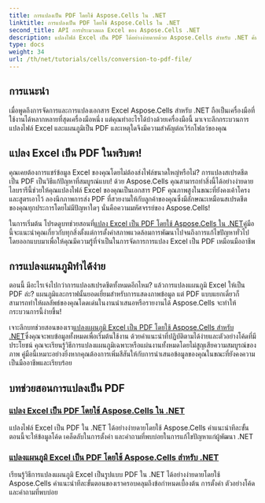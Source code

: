 ```yaml
---
title: การแปลงเป็น PDF โดยใช้ Aspose.Cells ใน .NET
linktitle: การแปลงเป็น PDF โดยใช้ Aspose.Cells ใน .NET
second_title: API การประมวลผล Excel ของ Aspose.Cells .NET
description: แปลงไฟล์ Excel เป็น PDF ได้อย่างง่ายดายด้วย Aspose.Cells สำหรับ .NET ค้นพบคำแนะนำทีละขั้นตอน ตัวอย่างโค้ด และเคล็ดลับในบทช่วยสอนที่ครอบคลุมของเรา
type: docs
weight: 34
url: /th/net/tutorials/cells/conversion-to-pdf-file/
--- 
```

## การแนะนำ

เมื่อพูดถึงการจัดการและการแปลงเอกสาร Excel Aspose.Cells สำหรับ .NET ถือเป็นเครื่องมือที่ใช้งานได้หลากหลายที่สุดเครื่องมือหนึ่ง แต่คุณทำอะไรได้บ้างด้วยเครื่องมือนี้ มาเจาะลึกกระบวนการแปลงไฟล์ Excel และแผนภูมิเป็น PDF และเหตุใดจึงมีความสำคัญต่อเวิร์กโฟลว์ของคุณ

## แปลง Excel เป็น PDF ในพริบตา!

คุณเคยต้องการแชร์ข้อมูล Excel ของคุณโดยไม่ต้องส่งไฟล์ขนาดใหญ่หรือไม่? การแปลงสเปรดชีตเป็น PDF เป็นวิธีแก้ปัญหาที่สมบูรณ์แบบ! ด้วย Aspose.Cells คุณสามารถทำสิ่งนี้ได้อย่างง่ายดาย ไลบรารีนี้ช่วยให้คุณแปลงไฟล์ Excel ของคุณเป็นเอกสาร PDF คุณภาพสูงในขณะที่ยังคงเค้าโครงและสูตรเอาไว้ ลองนึกภาพการส่ง PDF ที่สวยงามให้กับลูกค้าของคุณซึ่งมีลักษณะเหมือนสเปรดชีตของคุณทุกประการโดยไม่มีปัญหาใดๆ นั่นคือความมหัศจรรย์ของ Aspose.Cells!

 ในการเริ่มต้น โปรดดูบทช่วยสอนที่[แปลง Excel เป็น PDF โดยใช้ Aspose.Cells ใน .NET](./convert-excel-to-pdf/)คู่มือนี้จะแนะนำคุณเกี่ยวกับทุกสิ่งตั้งแต่การตั้งค่าสภาพแวดล้อมการพัฒนาไปจนถึงการแก้ไขปัญหาทั่วไป โดยออกแบบมาเพื่อให้คุณมีความรู้ที่จำเป็นในการจัดการการแปลง Excel เป็น PDF เหมือนมืออาชีพ

## การแปลงแผนภูมิทำได้ง่าย

ตอนนี้ มีอะไรเจ๋งไปกว่าการแปลงสเปรดชีตทั้งหมดอีกไหม? แล้วการแปลงแผนภูมิ Excel ให้เป็น PDF ล่ะ? แผนภูมิและกราฟนั้นยอดเยี่ยมสำหรับการแสดงภาพข้อมูล แต่ PDF แบบแยกเดี่ยวก็สามารถทำให้ผลลัพธ์ของคุณโดดเด่นในงานนำเสนอหรือรายงานได้ Aspose.Cells จะทำให้กระบวนการนี้ง่ายขึ้น! 

 เจาะลึกบทช่วยสอนของเรา[แปลงแผนภูมิ Excel เป็น PDF โดยใช้ Aspose.Cells สำหรับ .NET](./convert-excel-charts-to-pdf/)ซึ่งคุณจะพบข้อมูลทั้งหมดเพื่อเริ่มต้นใช้งาน ด้วยคำแนะนำที่ปฏิบัติตามได้ง่ายและตัวอย่างโค้ดที่มีประโยชน์ คุณจะเรียนรู้วิธีการแปลงแผนภูมิเฉพาะหรือแผ่นงานทั้งหมดโดยไม่สูญเสียความสมบูรณ์ของภาพ คู่มือนี้เหมาะอย่างยิ่งหากคุณต้องการเพิ่มสีสันให้กับการนำเสนอข้อมูลของคุณในขณะที่ยังคงความเป็นมืออาชีพและเรียบร้อย

## บทช่วยสอนการแปลงเป็น PDF
### [แปลง Excel เป็น PDF โดยใช้ Aspose.Cells ใน .NET](./convert-excel-to-pdf/)
แปลงไฟล์ Excel เป็น PDF ใน .NET ได้อย่างง่ายดายโดยใช้ Aspose.Cells คำแนะนำทีละขั้นตอนนี้จะให้ข้อมูลโค้ด เคล็ดลับในการตั้งค่า และคำถามที่พบบ่อยในการแก้ไขปัญหาแก่ผู้พัฒนา .NET
### [แปลงแผนภูมิ Excel เป็น PDF โดยใช้ Aspose.Cells สำหรับ .NET](./convert-excel-charts-to-pdf/)
เรียนรู้วิธีการแปลงแผนภูมิ Excel เป็นรูปแบบ PDF ใน .NET ได้อย่างง่ายดายโดยใช้ Aspose.Cells คำแนะนำทีละขั้นตอนของเราครอบคลุมถึงข้อกำหนดเบื้องต้น การตั้งค่า ตัวอย่างโค้ด และคำถามที่พบบ่อย